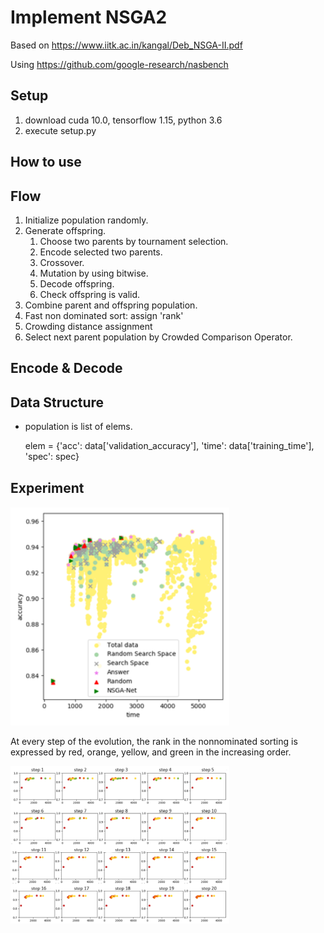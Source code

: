 # Implement NSGA2
Based on <https://www.iitk.ac.in/kangal/Deb_NSGA-II.pdf>

Using <https://github.com/google-research/nasbench>


## Setup
1. download cuda 10.0, tensorflow 1.15, python 3.6
2. execute setup.py


## How to use


## Flow

1. Initialize population randomly.
2. Generate offspring.
    1. Choose two parents by tournament selection.
    2. Encode selected two parents.
    3. Crossover.
    4. Mutation by using bitwise.
    5. Decode offspring.
    6. Check offspring is valid.
3. Combine parent and offspring population.
4. Fast non dominated sort: assign 'rank'
5. Crowding distance assignment
6. Select next parent population by Crowded Comparison Operator.

## Encode & Decode



## Data Structure
* population is list of elems.
  
  elem = {'acc': data['validation_accuracy'], 'time': data['training_time'], 'spec': spec}

## Experiment

<img src="./img/exp_result_1.png" alt="experiment" width="350"/>

At every step of the evolution, the rank in the nonnominated sorting is expressed by red, orange, yellow, and green in the increasing order.

<img src="./img/exp_result_2.png" alt="experiment2" width="350"/>

